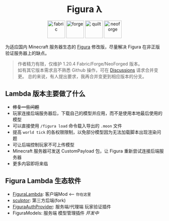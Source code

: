<h1 align="center"> Figura λ </h1>
<p align="center">
  <img alt="fabric" height="56" src="https://cdn.jsdelivr.net/npm/@intergrav/devins-badges@3/assets/cozy/supported/fabric_vector.svg">
  <img alt="forge" height="56" src="https://cdn.jsdelivr.net/npm/@intergrav/devins-badges@3/assets/cozy/supported/forge_vector.svg">
  <img alt="quilt" height="56" src="https://cdn.jsdelivr.net/npm/@intergrav/devins-badges@3/assets/cozy/supported/quilt_vector.svg">
  <img alt="neoforge" height="56" src="https://cdn.jsdelivr.net/gh/Hyperbole-Devs/vectors@neoforge_badges/assets/cozy/supported/neoforge_vector.svg">
</p>

为适应国内 Minecraft 服务器生态的 [Figura](https://github.com/FiguraMC/Figura) 修改版，尽量解决 Figura 在非正版验证服务器上的缺点。

> 作者精力有限，仅维护 1.20.4 Fabric/Forge/NeoForged 版本。  
> 如有其它版本需求且不熟悉 Github 操作，可在 [Discussions](https://github.com/MrXiaoM/FiguraLambda/discussions) 请求合并变更。
> 总的来说，有人提出要求，我再合并变更到相应版本的分支。

## Lambda 版本主要做了什么

+ ~~修复一些问题~~
+ 玩家连接后端服务器后，下载自己的模型并应用，而不是使用本地最后使用的模型
+ 可以直接使用 `/figura load` 命令载入导出的 `.moon` 文件
+ 提高 `world tick` 的各权限限制，以免部分模型因为无法加载脚本出现渲染问题
+ 可让后端控制玩家不可上传模型
+ Minecraft 服务器可发送 CustomPayload 包，让 Figura 重新尝试连接后端服务器
+ 更多内容即将来临

## Figura Lambda 生态软件

+ [FiguraLambda](https://github.com/MrXiaoM/FiguraLambda): 客户端Mod <-- `你在这里`
+ [sculptor](https://github.com/MrXiaoM/sculptor): 第三方后端(fork)
+ [FiguraAuthProvider](https://github.com/MrXiaoM/FiguraAuthProvider): 服务端/代理端 玩家验证插件
+ FiguraModels: 服务端 模型管理插件 *开发中*
